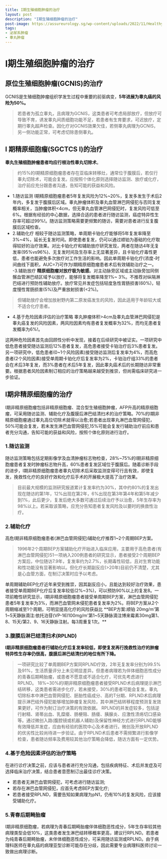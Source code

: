 ```yaml
---
title: I期生殖细胞肿瘤的治疗
layout: post
description: "I期生殖细胞肿瘤的治疗"
post-image: https://assureurology.sg/wp-content/uploads/2022/11/Healthy-and-Testicular-Cancer-1024x660.jpg
tags:
- 泌尿系肿瘤
- 睾丸肿瘤
---
```


# I期生殖细胞肿瘤的治疗

## 原位生殖细胞肿瘤(GCNIS)的治疗

GCNIS是生殖细胞肿瘤组织学发生过程中重要的前驱病变，**5年进展为睾丸癌的风险为50%。**
>若患者为孤立睾丸，且病理为GCNIS，这类患者可考虑局部放疗，但放疗可导致不育，诱发睾丸间质细胞功能不足，若患者有生育要求，可迟放疗，定期行睾丸超声检查。因化疗对GCNIS效果欠佳，若侧睾丸病理为GCNIS，另一侧功能正常，可考虑切除患侧睾丸。

## I 期精原细胞瘤(SGCTCS I)的治疗

**睾丸生殖细胞肿瘤患者均应行根治性睾丸切除术**。
>约15%的I期精原细胞瘤患者存在亚临床转移灶，通常位于腹膜后，若仅行睾丸切除术，可能会复发。应按照个体化原则选择随访监测、放疗或化疗，治疗前应充分跟患者沟通，告知可能的获益和风险。
- 1.随访监测 I期精原细胞瘤患者5年复发风险为12%~20%，复发多发生于术后2年内，多复发于腹膜后区域。睾丸肿瘤体积及睾丸血管淋巴网侵犯与否同复发概率相关，当肿瘤体积<4cm，但无睾丸血管淋巴网侵犯时，复发风险可低至6%。根据有经验的中心数据，选择合适的患者进行随访监测，癌症特异性生存率可超过99%!。随访监测策略需要更频繁的随访，需要对患者进行反复腹膜后区域检查。
- 2.辅助化疗 相较于随访监测策略，单周期卡铂化疗能够将5年复发率降至3%~4%，延长无复发时间。即使患者复发，仍可以通过顺铂为基础的化疗取得较好的治疗效果。对比卡铂化疗和辅助放疗研究发现，两者在随访4年无复发率(95%vs96%)、无复发时间及生存率上无显著差异，且卡铂化疗毒性更低，患者也能避免多次放疗对工作生活的影响。因此单周期卡铂化疗(浓度-时间曲线下面积，AUC=7)可作为I期精原细胞瘤患者术后有效辅助治疗之一。
-3.辅助放疗 **精原细胞瘤对放疗极为敏感**。对主动脉旁区域或主动脉旁加同侧髂血管淋巴结区域予以放疗，能够将复发概率降至1%~ 3%。不推荐对纵隔淋巴结进行预防性辅助放疗。放疗常见并发症包括轻度急性胃肠损害(60%)，轻度慢性胃肠损害(5%)及严重放射损害(<2%)。
>但辅助放疗会增加放射野内第二原发癌发生的风险，因此适用于年龄较大或不适合化疗患者。

- 4.基于危险因素评估的治疗策略 睾丸肿瘤体积>4cm及睾丸血管淋巴网侵犯是睾丸癌复发的风险因素，两风险因素均有患者复发概率为32%，而均无患者复发概率为6%!。

这两种危险因素首先由回顾性分析中发现，接着在后续研究中被证实。一项研究中低危患者接受随访监测后12%患者复发，高危患者接受卡铂治疗后3%患者复发。另一项研究中，低危患者(0~1个风险因素)接受随访监测后复发率为4%，而高危患者(2个风险因素)接受单周期卡铂化疗后复发率为2%，卡铂治疗组33%的患者会在术后3年复发，而3%患者在术后5年复发，因此睾丸癌术后的长期随访非常重要。根据患者风险因素制订相应的治疗策略越来越受到推崇，但尚需临床研究进一步验证。

## I期非精原细胞瘤的治疗

I期非精原细胞瘤包括非精原细胞瘤、混合型生殖细胞肿瘤，AFP升高的精原细胞瘤，可采用随访监测、辅助化疗及腹膜后淋巴结清扫术的治疗策略。70%的I期非精原细胞瘤通过睾丸高位切除术就得以治愈;若患者出现睾丸淋巴血管网侵犯，50%可能会复发，若未发生淋巴血管网侵犯,15%可能会复发行辅助治疗前应和患者充分沟通，告知可能的获益和风险，按照个体化原则进行治疗。

### 1.随访监测 
随访监测策略包括定期影像学及血清肿瘤标志物检查，28%~75%的I期非精原细胞瘤患者复发时肿瘤标志物升高，60%患者复发区域位于腹膜后。随着诊断手段的进步，I期非精原细胞瘤患者睾丸切除术后采取监测变得可行且有效，即使复发，挽救性化疗的良好疗效和化疗后手术的开展极大提高了治疗效果。
>目前最大规模的监测研究报道累计复发率约为30%，其中约80%的复发出现在随访的第1年，12%出现在第2年，6%出现在第3年第4年和第5年减少到1%，此后更少，复发后绝大多数可通过后续治疗予以治愈，5年生存率为98%以上。若采取该策略，应充分告知患者复发风险及以要时的换救性治疗。
### 2.辅助化疗 

高危I期非精原细胞瘤患者(淋巴血管网侵犯)辅助化疗推荐1~2个周期BEP方案。
>1996年2个周期BEP方案辅助化疗开始进入临床应用，主要用于高危患者(有淋巴血管网侵犯)51一项纳入200例患者的研究显示，患者接受2个周期BEP方案后，中位随访7.9年，复发率约为2.7%，长期毒性较低，且对生育功能和性功能没有显著影响以。但化疗长期副反应(>20年)目前仍不清楚，尤其是心血管方面，在制订决策时应予以考虑。

单周期辅助BEP化疗近年来受到推崇，因其副反应小，且能达到较好治疗效果，患者接受单周期BEP化疗后复发率较低(2%~3%)，可以预防90%以上的复发8。一项前瞻性研究显示，I期非精原细胞瘤患者接受单周期BEP方案，淋巴血管网侵犯患者5年复发率为3%，而淋巴血管网未侵犯患者复发率为2%。将BEP方案从2个周期缩减至1个周期，可明显提高化疗的风险获益比
**BEP方案:顺铂 20mg/m'第1~5天静脉滴注:依托泊苷(VP-16)100mg/m'第1~5天静脉滴注博来霉素30mg第1、8、15天/第2、9、16天静脉注射。每3周重复1次。**

### 3.腹膜后淋巴结清扫术(RPLND)
**I期非精原细胞瘤患者行辅助化疗后复发率较低，即使复发再行挽救性治疗的肿瘤特异性生存率仍很高，腹膜后淋巴结清扫的地位有所下降。**
>一项研究比较了单周期BEP方案同RPLND疗效，2年无复发率分别为99.5%及91%，生活质量评分上未见明显差异。但患者病理若为伴体细胞恶性成分的青春后期畸胎瘤，或患者不愿意或不适合化疗，可优先考虑进行RPLND。
18%~30%的I期非精原细胞瘤患者接受RPLND术后病理提示淋巴结转移，这类患者需进步化疗，若未接受，30%的患者可能会复发。睾丸切除标本中淋巴血管网侵犯、胚胎性癌成分、高的T分期、RPLND术后病理提示淋巴结外侵犯能够增加肿瘤复发风险，其中淋巴结转移程度预测复发效果更好，可作为制订治疗决策的有效依据。
RPLND的并发症较多，包括逆行射精、肾蒂出血、乳糜瘘、肠梗阻、肠瘘、胰腺炎、应激性溃疡切口感染等。通过微创入路(腹腔镜或机器人辅助)及保留性神经方式进行RPLND能够有效降低并发症，应由有经验的医院中心及术者进行。微创及开放RPLND的优劣性比较尚待进一步验证。由于RPLND术后患者不需频繁进行影像学检查，患者随访频率及费用较其他治疗策略会降低，随访方面有一定优势。

### 4.基于危险因素评估的治疗策略
在进行诊疗决策之前，应该与患者进行充分沟通，包括疾病特征、术后并发症及可选择临床治疗决策，结合患者意愿制订出最佳诊疗决策。
- 若患者无淋巴血管网侵犯，可考虑进行随访监测;
- 若存在淋巴血管网侵犯，应首先考虑BEP方案化疗;
- 若患者接受RPLND，需要告知如果病理为pN1，仍有10%的复发风险，应该接受辅助化疗。

### 5.青春后期畸胎瘤

I期非精原细胞瘤，若病理为青春后期畸胎瘤伴体细胞恶性成分，5年生存率较其他病理类型会低10%，这类患者发生淋巴结转移概率更高，建议行RPLND。若患者为纯青春后期畸胎瘤，未伴体细胞恶性成分，可采用随访监测或RPLND。由于病理科医师在睾丸癌的病理亚型诊断可能存在分歧，因此需要专业病理科医师讨论一致做出病理诊断。
